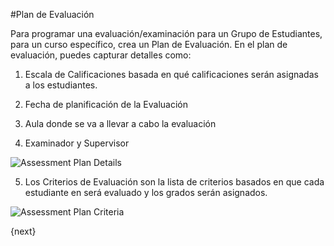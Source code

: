 <!-- add-breadcrumbs -->
#Plan de Evaluación

Para programar una evaluación/examinación para un Grupo de Estudiantes, para un curso específico, crea un Plan de Evaluación. En el plan de evaluación, puedes capturar detalles como:

1. Escala de Calificaciones basada en qué calificaciones serán asignadas a los estudiantes.

2. Fecha de planificación de la Evaluación

3. Aula donde se va a llevar a cabo la evaluación

4. Examinador y Supervisor

<img class="screenshot" alt="Assessment Plan Details" src="/docs/assets/img/education/assessment/assessment-plan-details.png">

5. Los Criterios de Evaluación son la lista de criterios basados ​​en que cada estudiante en será evaluado y los grados serán asignados.

<img class="screenshot" alt="Assessment Plan Criteria" src="/docs/assets/img/education/assessment/assessment-plan-criteria.png">

{next}
